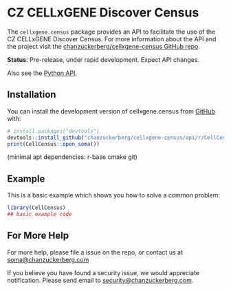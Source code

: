 
# CZ CELLxGENE Discover Census

<!-- badges: start -->
<!-- badges: end -->


The `cellxgene.census` package provides an API to facilitate the use of the CZ CELLxGENE Discover Census. For more information about the API and the project visit the [chanzuckerberg/cellxgene-census GitHub repo](https://github.com/chanzuckerberg/cellxgene-census/).

**Status**: Pre-release, under rapid development. Expect API changes.

Also see the [Python API](https://chanzuckerberg.github.io/cellxgene-census/).

## Installation

You can install the development version of cellxgene.census from [GitHub](https://github.com/) with:

``` r
# install.packages("devtools")
devtools::install_github("chanzuckerberg/cellxgene-census/api/r/CellCensus")
print(CellCensus::open_soma())
```

(minimal apt dependencies: r-base cmake git)

## Example

This is a basic example which shows you how to solve a common problem:

``` r
library(CellCensus)
## basic example code
```

## For More Help

For more help, please file a issue on the repo, or contact us at <soma@chanzuckerberg.com>

If you believe you have found a security issue, we would appreciate notification. Please send email to <security@chanzuckerberg.com>.
